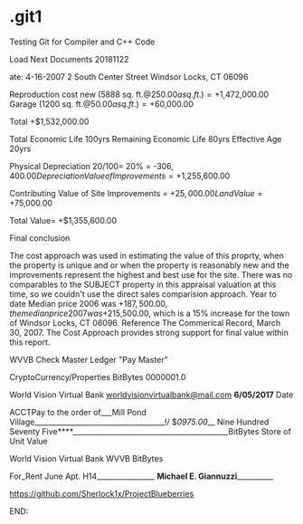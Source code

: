 # .git1
Testing Git for Compiler and  C++ Code

Load Next Documents 20181122

ate: 4-16-2007
2 South Center Street
Windsor Locks, CT 06096

Reproduction cost new (5888 sq. ft.@$250.00 a sq. ft.)
= +$1,472,000.00
Garage                (1200 sq. ft.@$50.00 a sq. ft. )
= +$60,000.00

Total     +$1,532,000.00

Total Economic Life           100yrs
Remaining Economic Life        80yrs
Effective Age                  20yrs

Physical Depreciation         20/100= 20%
= -$306,400.00
Depreciation Value of Improvements
= +$1,255,600.00

Contributing Value of Site Improvements
= +$25,000.00
Land Value
= +$75,000.00

Total Value= +$1,355,600.00

Final conclusion

The cost approach was used in estimating the value of this proprty, when the property is unique and or when the property is reasonably new and the improvements
represent the highest and best use for the site.
There was no comparables to the SUBJECT property in this appraisal valuation at this time, so we couldn't use the direct sales comparision approach. 
Year to date Median price 2006 was +$187,500.00, the median price 2007 was +$215,500.00, which is a 15% increase for the town of Windsor Locks, CT 06096.
Reference The Commerical Record, March 30, 2007.
The Cost Approach provides strong support for final value within this report.

WVVB Check Master Ledger "Pay Master"

CryptoCurrency/Properties   BitBytes                                  0000001.0

World Vision Virtual Bank
worldvisionvirtualbank@mail.com                               __6/05/2017__ Date

ACCTPay to the
 order of___Mill Pond Village____________________________________!/ $_0975.00___
Nine Hundred Seventy Five****___________________________________________BitBytes
Store of Unit Value

World Vision Virtual Bank
WVVB
BitBytes

For_Rent June Apt. H14________________          __Michael E. Giannuzzi____________

https://github.com/Sherlock1x/ProjectBlueberries

END:



